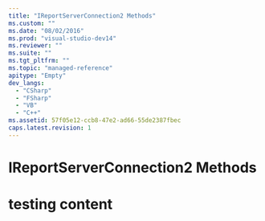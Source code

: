 ```yaml
---
title: "IReportServerConnection2 Methods"
ms.custom: ""
ms.date: "08/02/2016"
ms.prod: "visual-studio-dev14"
ms.reviewer: ""
ms.suite: ""
ms.tgt_pltfrm: ""
ms.topic: "managed-reference"
apitype: "Empty"
dev_langs: 
  - "CSharp"
  - "FSharp"
  - "VB"
  - "C++"
ms.assetid: 57f05e12-ccb8-47e2-ad66-55de2387fbec
caps.latest.revision: 1
---
```

# IReportServerConnection2 Methods
# testing content
